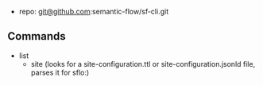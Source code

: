 
- repo: git@github.com:semantic-flow/sf-cli.git

## Commands

- list
  - site (looks for a site-configuration.ttl or site-configuration.jsonld file, parses it for sflo:)